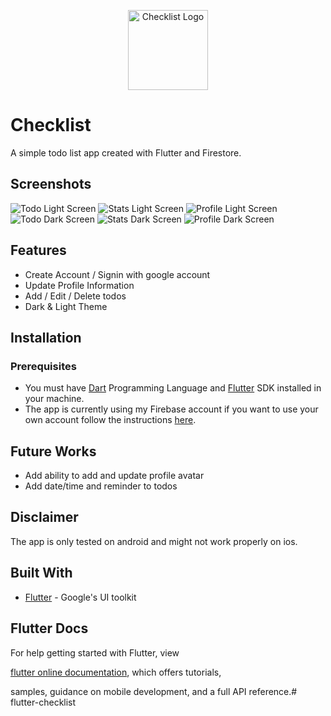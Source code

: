 <p align="center"><img width="128" src="https://github.com/TunNandaAung/flutter-firebase/blob/master/assets/app_icon/app-icon-tick-box-128.png" alt="Checklist Logo"></p>

# Checklist

A simple todo list app created with Flutter and Firestore.

## Screenshots

![Todo Light Screen](https://github.com/TunNandaAung/flutter-firebase/blob/master/screenshots/todo-light.png)
![Stats Light Screen](https://github.com/TunNandaAung/flutter-firebase/blob/master/screenshots/stats-light.png)
![Profile Light Screen](https://github.com/TunNandaAung/flutter-firebase/blob/master/screenshots/profile-light.png)
![Todo Dark Screen](https://github.com/TunNandaAung/flutter-firebase/blob/master/screenshots/todo-dark.png)
![Stats Dark Screen](https://github.com/TunNandaAung/flutter-firebase/blob/master/screenshots/stats-dark.png)
![Profile Dark Screen](https://github.com/TunNandaAung/flutter-firebase/blob/master/screenshots/profile-dark.png)

## Features

- Create Account / Signin with google account
- Update Profile Information
- Add / Edit / Delete todos
- Dark & Light Theme

## Installation

### Prerequisites

- You must have [Dart](https://dart.dev) Programming Language and [Flutter](https://flutter.dev) SDK installed in your machine.
- The app is currently using my Firebase account if you want to use your own account follow the instructions [here](https://firebase.google.com/docs/flutter/setup).

## Future Works

- Add ability to add and update profile avatar
- Add date/time and reminder to todos

## Disclaimer

The app is only tested on android and might not work properly on ios.

## Built With

- [Flutter](https://flutter.dev) - Google's UI toolkit

## Flutter Docs

For help getting started with Flutter, view

[flutter online documentation](https://flutter.dev/docs), which offers tutorials,

samples, guidance on mobile development, and a full API reference.# flutter-checklist
